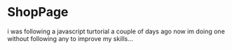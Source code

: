 # ShopPage
i was following a javascript turtorial a couple of days ago now im doing one without following any to improve my skills...
